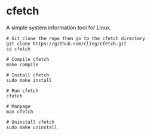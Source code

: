 # cfetch
 A simple system information tool for Linux. 
 
 ```
 # Git clone the repo then go to the cfetch directory
git clone https://github.com/clieg/cfetch.git
cd cfetch

# Compile cfetch
make compile

# Install cfetch
sudo make install

# Run cfetch
cfetch

# Manpage
man cfetch

# Uninstall cfetch
sudo make uninstall
```
